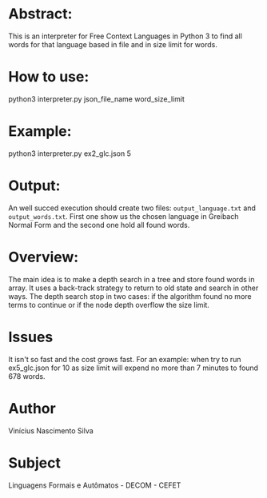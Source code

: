 # Abstract:
This is an interpreter for Free Context Languages in Python 3 to find all words for that language based in file and in size limit for words.

# How to use:
python3 interpreter.py json_file_name word_size_limit

# Example:
python3 interpreter.py ex2_glc.json 5

# Output:
An well succed execution should create two files: `output_language.txt` and `output_words.txt`. First one show us the chosen language in Greibach Normal Form and the second one hold all found words.

# Overview:
The main idea is to make a depth search in a tree and store found words in array. It uses a back-track strategy to return to old state and search in other ways. The depth search stop in two cases: if the algorithm found no more terms to continue or if the node depth overflow the size limit.

# Issues
It isn't so fast and the cost grows fast. For an example: when try to run ex5_glc.json for 10 as size limit will expend no more than 7 minutes to found 678 words.

# Author
Vinícius Nascimento Silva

# Subject
Linguagens Formais e Autômatos - DECOM - CEFET